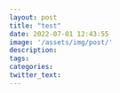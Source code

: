 ```yaml
---
layout: post
title: "test"
date: 2022-07-01 12:43:55
image: '/assets/img/post/'
description:
tags:
categories:
twitter_text:
---
```

